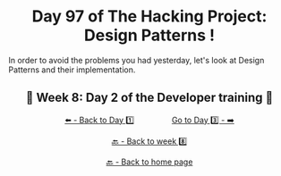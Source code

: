 <h1 align="center">Day 97 of The Hacking Project: Design Patterns !</h1>

In order to avoid the problems you had yesterday, let's look at Design Patterns and their implementation.

<h2 align="center">🎉 Week 8: Day 2 of the Developer training 🎉</h2>

<div align="center">
  
  [⬅️ - Back to Day 1️⃣](https://github.com/BenjaminCharmes/THP_Developer/tree/main/Week_8/Day_1)
  &nbsp;&nbsp;&nbsp;&nbsp;&nbsp;&nbsp;&nbsp;&nbsp;&nbsp;&nbsp;&nbsp;&nbsp;&nbsp;&nbsp;&nbsp;
  [Go to Day 3️⃣ - ➡️](https://github.com/BenjaminCharmes/THP_Developer/tree/main/Week_8/Day_3)

</div>

<div align="center">

  [🔙 - Back to week 8️⃣](https://github.com/BenjaminCharmes/THP_Developer/tree/main/Week_8)

  [🔙 - Back to home page](https://github.com/BenjaminCharmes/THP_Developer)

</div>
